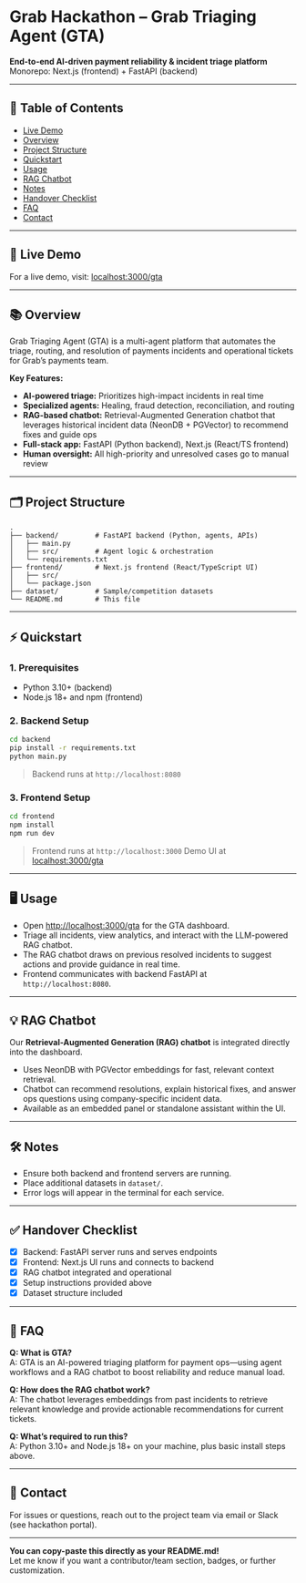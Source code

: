 # Grab Hackathon – Grab Triaging Agent (GTA)

**End-to-end AI-driven payment reliability & incident triage platform**  
Monorepo: Next.js (frontend) + FastAPI (backend)

---

## 📑 Table of Contents
- [Live Demo](#-live-demo)
- [Overview](#-overview)
- [Project Structure](#-project-structure)
- [Quickstart](#-quickstart)
- [Usage](#-usage)
- [RAG Chatbot](#-rag-chatbot)
- [Notes](#-notes)
- [Handover Checklist](#-handover-checklist)
- [FAQ](#-faq)
- [Contact](#-contact)

---

## 🚀 Live Demo

For a live demo, visit: [localhost:3000/gta](http://localhost:3000/gta)

---

## 📚 Overview

Grab Triaging Agent (GTA) is a multi-agent platform that automates the triage, routing, and resolution of payments incidents and operational tickets for Grab’s payments team.

**Key Features:**
- **AI-powered triage:** Prioritizes high-impact incidents in real time
- **Specialized agents:** Healing, fraud detection, reconciliation, and routing
- **RAG-based chatbot:** Retrieval-Augmented Generation chatbot that leverages historical incident data (NeonDB + PGVector) to recommend fixes and guide ops
- **Full-stack app:** FastAPI (Python backend), Next.js (React/TS frontend)
- **Human oversight:** All high-priority and unresolved cases go to manual review

---

## 🗂️ Project Structure

```
.
├── backend/         # FastAPI backend (Python, agents, APIs)
│   ├── main.py
│   ├── src/         # Agent logic & orchestration
│   └── requirements.txt
├── frontend/        # Next.js frontend (React/TypeScript UI)
│   ├── src/
│   └── package.json
├── dataset/         # Sample/competition datasets
└── README.md        # This file
```

---

## ⚡ Quickstart

### 1. Prerequisites
- Python 3.10+ (backend)
- Node.js 18+ and npm (frontend)

### 2. Backend Setup
```bash
cd backend
pip install -r requirements.txt
python main.py
```
> Backend runs at `http://localhost:8080`

### 3. Frontend Setup
```bash
cd frontend
npm install
npm run dev
```
> Frontend runs at `http://localhost:3000`
> Demo UI at [localhost:3000/gta](http://localhost:3000/gta)

---

## 🖥️ Usage

- Open [http://localhost:3000/gta](http://localhost:3000/gta) for the GTA dashboard.
- Triage all incidents, view analytics, and interact with the LLM-powered RAG chatbot.
- The RAG chatbot draws on previous resolved incidents to suggest actions and provide guidance in real time.
- Frontend communicates with backend FastAPI at `http://localhost:8080`.

---

## 💡 RAG Chatbot

Our **Retrieval-Augmented Generation (RAG) chatbot** is integrated directly into the dashboard.

- Uses NeonDB with PGVector embeddings for fast, relevant context retrieval.
- Chatbot can recommend resolutions, explain historical fixes, and answer ops questions using company-specific incident data.
- Available as an embedded panel or standalone assistant within the UI.

---

## 🛠️ Notes

- Ensure both backend and frontend servers are running.
- Place additional datasets in `dataset/`.
- Error logs will appear in the terminal for each service.

---

## ✅ Handover Checklist

- [x] Backend: FastAPI server runs and serves endpoints
- [x] Frontend: Next.js UI runs and connects to backend
- [x] RAG chatbot integrated and operational
- [x] Setup instructions provided above
- [x] Dataset structure included

---

## 🙋 FAQ

**Q: What is GTA?**  
A: GTA is an AI-powered triaging platform for payment ops—using agent workflows and a RAG chatbot to boost reliability and reduce manual load.

**Q: How does the RAG chatbot work?**  
A: The chatbot leverages embeddings from past incidents to retrieve relevant knowledge and provide actionable recommendations for current tickets.

**Q: What’s required to run this?**  
A: Python 3.10+ and Node.js 18+ on your machine, plus basic install steps above.

---

## 📧 Contact

For issues or questions, reach out to the project team via email or Slack (see hackathon portal).

---

**You can copy-paste this directly as your README.md!**  
Let me know if you want a contributor/team section, badges, or further customization.
